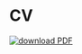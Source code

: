 # CV

[![download PDF](https://img.shields.io/badge/download-PDF-blue.svg)](https://www.dropbox.com/s/rzsx2woyxhmepi7/patrick_roddy_cv.pdf?raw=1)
